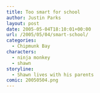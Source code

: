```yaml
---
title: Too smart for school
author: Justin Parks
layout: post
date: 2005-05-04T18:10:01+00:00
url: /2005/05/04/smart-school/
categories:
  - Chipmunk Bay
characters:
  - ninja monkey
  - shawn
storyline:
  - Shawn lives with his parents
comic: 20050504.png
---
```

